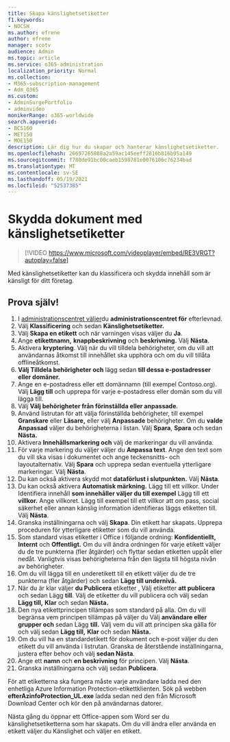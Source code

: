 ```yaml
---
title: Skapa känslighetsetiketter
f1.keywords:
- NOCSH
ms.author: efrene
author: efrene
manager: scotv
audience: Admin
ms.topic: article
ms.service: o365-administration
localization_priority: Normal
ms.collection:
- M365-subscription-management
- Adm_O365
ms.custom:
- AdminSurgePortfolio
- adminvideo
monikerRange: o365-worldwide
search.appverid:
- BCS160
- MET150
- MOE150
description: Lär dig hur du skapar och hanterar känslighetsetiketter.
ms.openlocfilehash: 26697265088a2a59ac145eeff2816b816b95a149
ms.sourcegitcommit: f780de91bc00caeb1598781e0076106c76234bad
ms.translationtype: MT
ms.contentlocale: sv-SE
ms.lasthandoff: 05/19/2021
ms.locfileid: "52537385"
---
```

# <a name="protect-documents-with-sensitivity-labels"></a>Skydda dokument med känslighetsetiketter

> [!VIDEO https://www.microsoft.com/videoplayer/embed/RE3VRGT?autoplay=false]

Med känslighetsetiketter kan du klassificera och skydda innehåll som är känsligt för ditt företag.

## <a name="try-it"></a>Prova själv!

1. I [administrationscentret väljer](https://admin.microsoft.com)du **administrationscentret för** efterlevnad.
1. Välj **Klassificering** och sedan **Känslighetsetiketter.**
1. Välj **Skapa en etikett** och när varningen visas väljer du **Ja**.
1. Ange **etikettnamn,** **knappbeskrivning** och **beskrivning.** Välj **Nästa**.
1. Aktivera **kryptering**. Välj när du vill tilldela behörigheter, om du vill att användarnas åtkomst till innehållet ska upphöra och om du vill tillåta offlineåtkomst.
1. **Välj Tilldela behörigheter och** lägg sedan **till dessa e-postadresser eller domäner.**
1. Ange en e-postadress eller ett domännamn (till exempel Contoso.org).  Välj **Lägg till** och upprepa för varje e-postadress eller domän som du vill lägga till.
1. Välj **Välj behörigheter från förinställda eller anpassade**.
1. Använd listrutan för att välja förinställda behörigheter, till exempel **Granskare** eller **Läsare,** eller välj **Anpassade** behörigheter. Om du **valde Anpassad** väljer du behörigheterna i listan. Välj **Spara**, **Spara** och sedan **Nästa.**
1. Aktivera **Innehållsmarkering och** välj de markeringar du vill använda.
1. För varje markering du väljer väljer du **Anpassa text**. Ange den text som du vill ska visas i dokumentet och ange teckensnitts- och layoutalternativ. Välj **Spara** och upprepa sedan eventuella ytterligare markeringar. Välj **Nästa**.
1. Du kan också aktivera skydd mot **dataförlust i slutpunkten.** Välj **Nästa**.
1. Du kan också aktivera **Automatisk märkning.** Lägg till ett villkor. Under Identifiera innehåll **som innehåller väljer du till exempel** Lägg till ett **villkor.** Ange villkoret. Lägg till exempel till ett villkor att om pass, social säkerhet eller annan känslig information identifieras läggs etiketten till. Välj **Nästa**.
1. Granska inställningarna och välj **Skapa**. Din etikett har skapats. Upprepa proceduren för ytterligare etiketter som du vill använda.
1. Som standard visas etiketter i Office i följande ordning: **Konfidentiellt,** **Internt** och **Offentligt.** Om du vill ändra ordningen för varje etikett väljer du de tre punkterna (fler åtgärder) och flyttar sedan etiketten uppåt eller nedåt. Vanligtvis visas behörigheterna från den lägsta till högsta nivån av behörigheter.
1. Om du vill lägga till en underetikett till en etikett väljer du de tre punkterna (fler åtgärder) och sedan **Lägg till undernivå.**
1. När du är klar väljer **du Publicera** etiketter , Välj etiketter **att publicera** och sedan Lägg **till**. Välj de etiketter du vill publicera och välj sedan **Lägg till,** **Klar** och sedan **Nästa.**
1. Den nya etikettprincipen tillämpas som standard på alla. Om du vill begränsa vem principen tillämpas på väljer du Välj **användare eller grupper och** sedan Lägg **till.** Välj vem du vill att principen ska gälla för och välj sedan **Lägg till,** **Klar** och sedan **Nästa.**
1. Om du vill ha en standardetikett för dokument och e-post väljer du den etikett du vill använda i listrutan. Granska de återstående inställningarna, justera efter behov och välj **sedan Nästa**.
1. Ange ett **namn** och **en beskrivning** för principen. Välj **Nästa**.
1. Granska inställningarna och välj sedan **Publicera**.

För att etiketterna ska fungera måste varje användare ladda ned den enhetliga Azure Information Protection-etikettklienten. Sök på webben **efterAzinfoProtection_UL.exe** ladda sedan ned den från Microsoft Download Center och kör den på användarnas datorer.

Nästa gång du öppnar ett Office-appen som Word ser du känslighetsetiketterna som har skapats. Om du vill ändra eller använda en etikett väljer du Känslighet och väljer en etikett.

